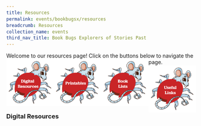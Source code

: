 ```yaml
---
title: Resources
permalink: events/bookbugsx/resources
breadcrumb: Resources
collection_name: events
third_nav_title: Book Bugs Explorers of Stories Past
---
```


Welcome to our resources page! Click on the buttons below to navigate the page.
[<img src="/images/events/bookbugsx/Resources_Digital.png" alt="Digital Resources" style="width: 25%" align="left">](#id1)[<img src="/images/events/bookbugsx/Resources_Printables.png" alt="Printables" style="width: 25%" align="left">](#id2)[<img src="/images/events/bookbugsx/Resources_Book Lists.png" alt="Book Lists" style="width: 25%" align="left">](#id3)[<img src="/images/events/bookbugsx/Resources_Links.png" alt="Useful Links" style="width: 25%" align="left">](#id4)

<a name="id1"><h3> Digital Resources </h></a>


